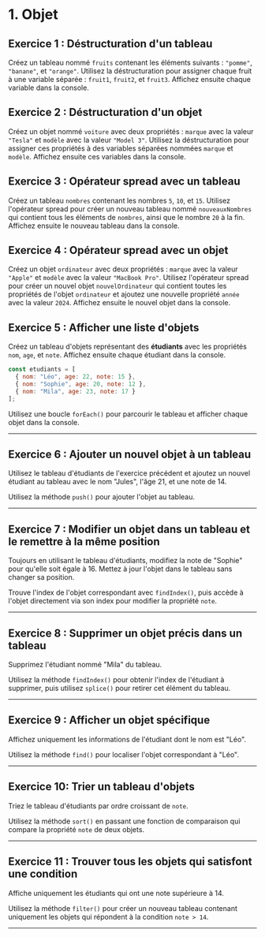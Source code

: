 # 1. Objet

## Exercice 1 : Déstructuration d'un tableau
Créez un tableau nommé `fruits` contenant les éléments suivants : `"pomme"`, `"banane"`, et `"orange"`. Utilisez la déstructuration pour assigner chaque fruit à une variable séparée : `fruit1`, `fruit2`, et `fruit3`. Affichez ensuite chaque variable dans la console.

## Exercice 2 : Déstructuration d'un objet
Créez un objet nommé `voiture` avec deux propriétés : `marque` avec la valeur `"Tesla"` et `modèle` avec la valeur `"Model 3"`. Utilisez la déstructuration pour assigner ces propriétés à des variables séparées nommées `marque` et `modèle`. Affichez ensuite ces variables dans la console.

## Exercice 3 : Opérateur spread avec un tableau
Créez un tableau `nombres` contenant les nombres `5`, `10`, et `15`. Utilisez l'opérateur spread pour créer un nouveau tableau nommé `nouveauxNombres` qui contient tous les éléments de `nombres`, ainsi que le nombre `20` à la fin. Affichez ensuite le nouveau tableau dans la console.

## Exercice 4 : Opérateur spread avec un objet
Créez un objet `ordinateur` avec deux propriétés : `marque` avec la valeur `"Apple"` et `modèle` avec la valeur `"MacBook Pro"`. Utilisez l'opérateur spread pour créer un nouvel objet `nouvelOrdinateur` qui contient toutes les propriétés de l'objet `ordinateur` et ajoutez une nouvelle propriété `année` avec la valeur `2024`. Affichez ensuite le nouvel objet dans la console.


## Exercice 5 : Afficher une liste d'objets
Créez un tableau d'objets représentant des **étudiants** avec les propriétés `nom`, `age`, et `note`.
Affichez ensuite chaque étudiant dans la console.

```js
const etudiants = [
  { nom: "Léo", age: 22, note: 15 },
  { nom: "Sophie", age: 20, note: 12 },
  { nom: "Mila", age: 23, note: 17 }
];
```

Utilisez une boucle `forEach()` pour parcourir le tableau et afficher chaque objet dans la console.

---

## Exercice 6 : Ajouter un nouvel objet à un tableau
Utilisez le tableau d'étudiants de l'exercice précédent et ajoutez un nouvel étudiant au tableau avec le nom "Jules", l'âge 21, et une note de 14.

Utilisez la méthode `push()` pour ajouter l'objet au tableau.

---

## Exercice 7 : Modifier un objet dans un tableau et le remettre à la même position
Toujours en utilisant le tableau d'étudiants, modifiez la note de "Sophie" pour qu'elle soit égale à 16. Mettez à jour l'objet dans le tableau sans changer sa position.

Trouve l'index de l'objet correspondant avec `findIndex()`, puis accède à l'objet directement via son index pour modifier la propriété `note`.

---

## Exercice 8 : Supprimer un objet précis dans un tableau
Supprimez l'étudiant nommé "Mila" du tableau.

Utilisez la méthode `findIndex()` pour obtenir l'index de l'étudiant à supprimer, puis utilisez `splice()` pour retirer cet élément du tableau.

---

## Exercice 9 : Afficher un objet spécifique
Affichez uniquement les informations de l'étudiant dont le nom est "Léo".

Utilisez la méthode `find()` pour localiser l'objet correspondant à "Léo".

---

## Exercice 10: Trier un tableau d'objets
Triez le tableau d'étudiants par ordre croissant de `note`.

Utilisez la méthode `sort()` en passant une fonction de comparaison qui compare la propriété `note` de deux objets.

---

## Exercice 11 : Trouver tous les objets qui satisfont une condition
Affiche uniquement les étudiants qui ont une note supérieure à 14.

Utilisez la méthode `filter()` pour créer un nouveau tableau contenant uniquement les objets qui répondent à la condition `note > 14`.

---
